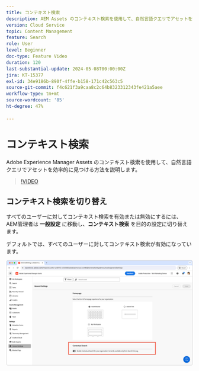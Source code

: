 ```yaml
---
title: コンテキスト検索
description: AEM Assets のコンテキスト検索を使用して、自然言語クエリでアセットを効率的に見つける方法を説明します。
version: Cloud Service
topic: Content Management
feature: Search
role: User
level: Beginner
doc-type: Feature Video
duration: 120
last-substantial-update: 2024-05-08T00:00:00Z
jira: KT-15377
exl-id: 34e9186b-890f-4ffe-b158-171c42c563c5
source-git-commit: f4c621f3a9caa8c2c64b8323312343fe421a5aee
workflow-type: tm+mt
source-wordcount: '85'
ht-degree: 47%

---
```


# コンテキスト検索

Adobe Experience Manager Assets のコンテキスト検索を使用して、自然言語クエリでアセットを効率的に見つける方法を説明します。

>[!VIDEO](https://video.tv.adobe.com/v/3428667/?learn=on)

## コンテキスト検索を切り替え

すべてのユーザーに対してコンテキスト検索を有効または無効にするには、AEM管理者は __一般設定__ に移動し、__コンテキスト検索__ を目的の設定に切り替えます。

デフォルトでは、すべてのユーザーに対してコンテキスト検索が有効になっています。

![ コンテキスト検索を有効にする ](./assets/contextual-search/enable-contextual-search.png)